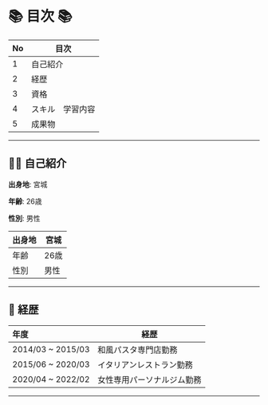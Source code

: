 # 📚 目次 📚

|No|目次|
|:-|-
|1|自己紹介      
|2|経歴
|3|資格  
|4|スキル　学習内容
|5|成果物

___

## :frowning_man: 自己紹介

**出身地**:  宮城

**年齢**:  26歳

**性別**:  男性

|出身地|宮城|
|:-|-
|年齢|26歳      
|性別|男性
___

## :bookmark_tabs: 経歴

|年度|経歴|
|:-|-
|2014/03 ~ 2015/03|和風パスタ専門店勤務
|2015/06 ~ 2020/03|イタリアンレストラン勤務
|2020/04 ~ 2022/02|女性専用パーソナルジム勤務

___


